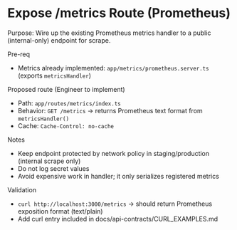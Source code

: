 # Expose /metrics Route (Prometheus)

Purpose: Wire up the existing Prometheus metrics handler to a public (internal-only) endpoint for scrape.

Pre-req
- Metrics already implemented: `app/metrics/prometheus.server.ts` (exports `metricsHandler`)

Proposed route (Engineer to implement)
- Path: `app/routes/metrics/index.ts`
- Behavior: `GET /metrics` → returns Prometheus text format from `metricsHandler()`
- Cache: `Cache-Control: no-cache`

Notes
- Keep endpoint protected by network policy in staging/production (internal scrape only)
- Do not log secret values
- Avoid expensive work in handler; it only serializes registered metrics

Validation
- `curl http://localhost:3000/metrics` → should return Prometheus exposition format (text/plain)
- Add curl entry included in docs/api-contracts/CURL_EXAMPLES.md

